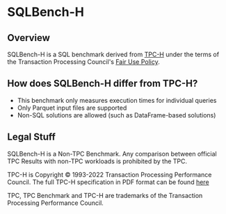 # SQLBench-H

## Overview

SQLBench-H is a SQL benchmark derived from [TPC-H](https://www.tpc.org/tpch/) under the terms of the Transaction
Processing Council's [Fair Use Policy](https://www.tpc.org/tpc_documents_current_versions/pdf/tpc_fair_use_quick_reference_v1.0.0.pdf).

## How does SQLBench-H differ from TPC-H?

- This benchmark only measures execution times for individual queries
- Only Parquet input files are supported
- Non-SQL solutions are allowed (such as DataFrame-based solutions)

## Legal Stuff

SQLBench-H is a Non-TPC Benchmark. Any comparison between official TPC Results with non-TPC workloads is prohibited by
the TPC.

TPC-H is Copyright &copy; 1993-2022 Transaction Processing Performance Council. The full TPC-H specification in PDF
format can be found [here](https://www.tpc.org/TPC_Documents_Current_Versions/pdf/TPC-H_v3.0.1.pdf)

TPC, TPC Benchmark and TPC-H are trademarks of the Transaction Processing Performance Council.